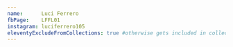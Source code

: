 ```yaml
---
name:      Luci Ferrero
fbPage:    LFFL01
instagram: luciferrero105
eleventyExcludeFromCollections: true #otherwise gets included in collection.all
---
```

